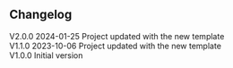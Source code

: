 ## Changelog  
V2.0.0 2024-01-25 Project updated with the new template  
V1.1.0 2023-10-06 Project updated with the new template  
V1.0.0 Initial version  


